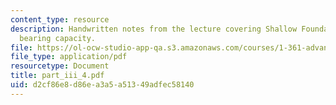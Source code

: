 ```yaml
---
content_type: resource
description: Handwritten notes from the lecture covering Shallow Foundations on sand,
  bearing capacity.
file: https://ol-ocw-studio-app-qa.s3.amazonaws.com/courses/1-361-advanced-soil-mechanics-fall-2004/d2cf86e8d86ea3a5a51349adfec58140_part_iii_4.pdf
file_type: application/pdf
resourcetype: Document
title: part_iii_4.pdf
uid: d2cf86e8-d86e-a3a5-a513-49adfec58140
---
```

